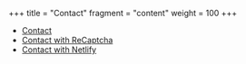 +++
title = "Contact"
fragment = "content"
weight = 100
+++

- [Contact](#contact)
- [Contact with ReCaptcha](#contact-recaptcha)
- [Contact with Netlify](#contact-netlify)
